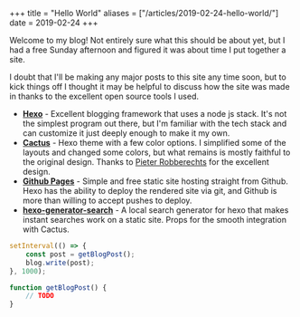 +++
title = "Hello World"
aliases = ["/articles/2019-02-24-hello-world/"]
date = 2019-02-24
+++

Welcome to my blog! Not entirely sure what this should be about yet, but I had a free Sunday afternoon and figured it was about time I put together a site.

I doubt that I'll be making any major posts to this site any time soon, but to kick things off I thought it may be helpful to discuss how the site was made in thanks to the excellent open source tools I used.

- [**Hexo**](https://hexo.io/) - Excellent blogging framework that uses a node js stack. It's not the simplest program out there, but I'm familiar with the tech stack and can customize it just deeply enough to make it my own.
- [**Cactus**](https://github.com/probberechts/hexo-theme-cactus) - Hexo theme with a few color options. I simplified some of the layouts and changed some colors, but what remains is mostly faithful to the original design. Thanks to [Pieter Robberechts](https://github.com/probberechts) for the excellent design.
- [**Github Pages**](https://pages.github.com/) - Simple and free static site hosting straight from Github. Hexo has the ability to deploy the rendered site via git, and Github is more than willing to accept pushes to deploy.
- [**hexo-generator-search**](https://www.npmjs.com/package/hexo-generator-search) - A local search generator for hexo that makes instant searches work on a static site. Props for the smooth integration with Cactus.

```js
setInterval(() => {
    const post = getBlogPost();
    blog.write(post);
}, 1000);

function getBlogPost() {
    // TODO
}
```